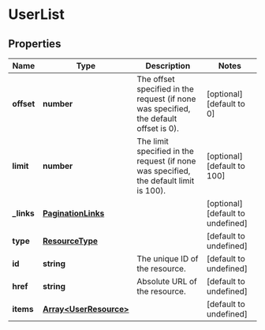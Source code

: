 # UserList

## Properties
| Name | Type | Description | Notes |
| ------------ | ------------- | ------------- | ------------- |
| **offset** | **number** | The offset specified in the request (if none was specified, the default offset is 0).  | [optional] [default to 0] |
| **limit** | **number** | The limit specified in the request (if none was specified, the default limit is 100).  | [optional] [default to 100] |
| **_links** | [**PaginationLinks**](PaginationLinks.md) |  | [optional] [default to undefined] |
| **type** | [**ResourceType**](ResourceType.md) |  | [default to undefined] |
| **id** | **string** | The unique ID of the resource. | [default to undefined] |
| **href** | **string** | Absolute URL of the resource. | [default to undefined] |
| **items** | [**Array&lt;UserResource&gt;**](UserResource.md) |  | [default to undefined] |


